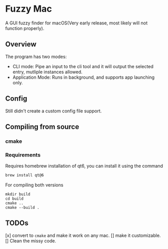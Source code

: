 # Fuzzy Mac

A GUI fuzzy finder for macOS(Very early release, most likely will not function properly).

## Overview

The program has two modes:
- CLI mode: Pipe an input to the cli tool and it will output the selected entry, mutliple instances allowed.
- Application Mode: Runs in background, and supports app launching only.

## Config

Still didn't create a custom config file support.

## Compiling from source

### cmake

### Requirements

Requires homebrew installation of qt6, you can install it using the command
```bash
brew install qt@6

```

For compiling both versions 
```
mkdir build
cd build
cmake ..
cmake --build .
```

## TODOs

[x] convert to `cmake` and make it work on any mac.
[] make it customizable.
[] Clean the missy code. 



